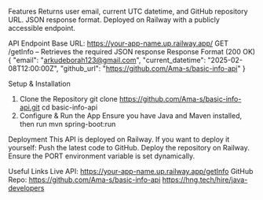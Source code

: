 Features
Returns user email, current UTC datetime, and GitHub repository URL.
JSON response format.
Deployed on Railway with a publicly accessible endpoint.


API Endpoint
Base URL: https://your-app-name.up.railway.app/
GET /getInfo – Retrieves the required JSON response
Response Format (200 OK)
{
  "email": "arkudeborah123@gmail.com",
  "current_datetime": "2025-02-08T12:00:00Z",
  "github_url": "https://github.com/Ama-s/basic-info-api"
}


Setup & Installation
1. Clone the Repository
git clone https://github.com/Ama-s/basic-info-api.git
cd basic-info-api
2. Configure & Run the App
Ensure you have Java and Maven installed, then run
mvn spring-boot:run


Deployment
This API is deployed on Railway. If you want to deploy it yourself:
Push the latest code to GitHub.
Deploy the repository on Railway.
Ensure the PORT environment variable is set dynamically.


Useful Links
Live API: https://your-app-name.up.railway.app/getInfo
GitHub Repo: https://github.com/Ama-s/basic-info-api
https://hng.tech/hire/java-developers
